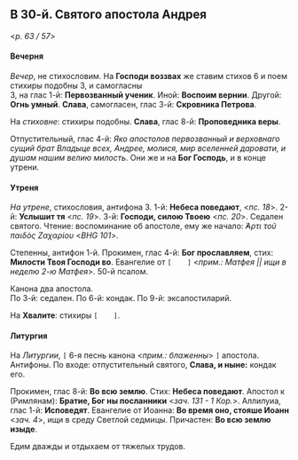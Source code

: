 ## В 30-й. Святого апостола Андрея

<*p. 63 / 57*>

#### Вечерня

*Вечер*, не стихословим. На **Господи воззвах** же ставим стихов 6 и поем стихиры подобны 3, и самогласны   
3, на глас 1-й: **Первозванный ученик**. Иной: **Воспоим вернии**. Другой: **Огнь умный**. 
**Слава**, самогласен, глас 3-й: **Скровника Петрова**.   

На *стиховне*: стихиры подобны. **Слава**, глас 8-й: **Проповедника веры**.

Отпустительный, глас 4-й: *Яко апостолов первозванный и верховнаго сущий брат Владыце всех, Андрее, молися, 
мир вселенней даровати, и душам нашим велию милость*. 
Они же и на **Бог Господь**, и в конце утрени.  

#### Утреня

*На утрене*, стихословия, антифона 3. 1-й: **Небеса поведают**, <*пс. 18*>. 
2-й: **Услышит тя** <*пс. 19*>. 
3-й: **Господи, силою Твоею** <*пс. 20*>. 
Седален святого. Чтение: воспоминание об апостоле, ему же начало: *̓́Αρτι τοῦ παιδὸς Ζαχαρίου* <*BHG 101*>. 

Степенны, антифон 1-й. Прокимен, глас 4-й: **Бог прославляем**, стих: **Милости Твоя Господи во**. 
Евангелие от `[    ]` <*прим.: Матфея || ищи в неделю 2-ю Матфея*>. 50-й псалом.   
 
Канона два апостола.  
По 3-й: седален. 
По 6-й: кондак. 
По 9-й: эксапостиларий. 

На **Хвалите**: стихиры `[    ]`.   

#### Литургия 

На *Литургии*, `[` 6-я песнь канона <*прим.: блаженны*> `]` апостола. Антифоны. 
По входе: отпустительный святого, **Слава, и ныне:** кондак его. 
  
Прокимен, глас 8-й: **Во всю землю**. Стих: **Небеса поведают**. 
Апостол к (Римлянам): **Братие, Бог ны посланники** <*зач. 131 - 1 Кор.*>. 
Аллилуиа, глас 1-й: **Исповедят**. 
Евангелие от Иоанна: **Во время оно, стояше Иоанн** <*зач. 4*>, ищи в среду Светлой седмицы. 
Причастен: **Во всю землю изыде**.

Едим дважды и отдыхаем от тяжелых трудов.
